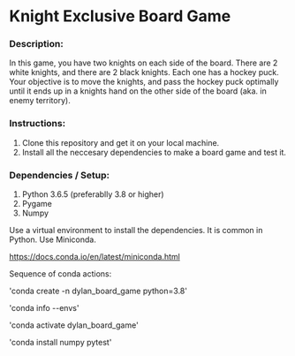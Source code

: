 # Knight Exclusive Board Game

### Description:

In this game, you have two knights on each side of the board. There are 2 white knights, and there are 2 black knights. Each one has a hockey puck. Your objective is to move the knights, and pass the hockey puck optimally until it ends up in a knights hand on the other side of the board (aka. in enemy territory).

### Instructions:

1. Clone this repository and get it on your local machine.
2. Install all the neccesary dependencies to make a board game and test it. 

### Dependencies / Setup:

1. Python 3.6.5 (preferablly 3.8 or higher)
2. Pygame 
3. Numpy 

Use a virtual environment to install the dependencies. It is common in Python. Use Miniconda.

https://docs.conda.io/en/latest/miniconda.html

Sequence of conda actions: 

'conda create -n dylan_board_game python=3.8'

'conda info --envs'

'conda activate dylan_board_game'

'conda install numpy pytest'

